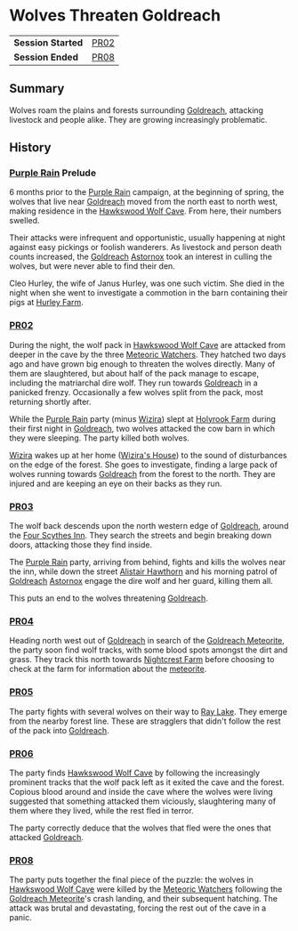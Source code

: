 # Wolves Threaten Goldreach

|||
| --- | --- |
| **Session Started** | [PR02](../sessions/PR02.md) | storyline.2
| **Session Ended** | [PR08](../sessions/PR08.md) |

## Summary

Wolves roam the plains and forests surrounding [Goldreach](../civilisations/kingdom-of-astor/SETTLEMENTS/GOLDREACH/README.md), attacking livestock and people alike. They are growing increasingly problematic.

## History

### [Purple Rain](../campaigns/purple-rain.md) Prelude

6 months prior to the [Purple Rain](../campaigns/purple-rain.md) campaign, at the beginning of spring, the wolves that live near [Goldreach](../civilisations/kingdom-of-astor/SETTLEMENTS/GOLDREACH/README.md) moved from the north east to north west, making residence in the [Hawkswood Wolf Cave](../civilisations/kingdom-of-astor/SETTLEMENTS/GOLDREACH/hawkswood-wolf-cave.md). From here, their numbers swelled.

Their attacks were infrequent and opportunistic, usually happening at night against easy pickings or foolish wanderers. As livestock and person death counts increased, the [Goldreach](../civilisations/kingdom-of-astor/SETTLEMENTS/GOLDREACH/README.md) [Astornox](../organisations/astornox/astornox.md) took an interest in culling the wolves, but were never able to find their den.

Cleo Hurley, the wife of Janus Hurley, was one such victim. She died in the night when she went to investigate a commotion in the barn containing their pigs at [Hurley Farm](../civilisations/kingdom-of-astor/SETTLEMENTS/GOLDREACH/hurley-farm.md).

### [PR02](../sessions/PR02.md)

During the night, the wolf pack in [Hawkswood Wolf Cave](../civilisations/kingdom-of-astor/SETTLEMENTS/GOLDREACH/hawkswood-wolf-cave.md) are attacked from deeper in the cave by the three [Meteoric Watchers](../creatures/meteoric-watcher.md). They hatched two days ago and have grown big enough to threaten the wolves directly. Many of them are slaughtered, but about half of the pack manage to escape, including the matriarchal dire wolf. They run towards [Goldreach](../civilisations/kingdom-of-astor/SETTLEMENTS/GOLDREACH/README.md) in a panicked frenzy. Occasionally a few wolves split from the pack, most returning shortly after.

While the [Purple Rain](../campaigns/purple-rain.md) party (minus [Wizira](../characters/wizira.md)) slept at [Holyrook Farm](../civilisations/kingdom-of-astor/SETTLEMENTS/GOLDREACH/holyrook-farm.md) during their first night in [Goldreach](../civilisations/kingdom-of-astor/SETTLEMENTS/GOLDREACH/README.md), two wolves attacked the cow barn in which they were sleeping. The party killed both wolves.

[Wizira](../characters/wizira.md) wakes up at her home ([Wizira's House](../civilisations/kingdom-of-astor/SETTLEMENTS/GOLDREACH/wiziras-house.md)) to the sound of disturbances on the edge of the forest. She goes to investigate, finding a large pack of wolves running towards [Goldreach](../civilisations/kingdom-of-astor/SETTLEMENTS/GOLDREACH/README.md) from the forest to the north. They are injured and are keeping an eye on their backs as they run.

### [PR03](../sessions/PR03.md)

The wolf back descends upon the north western edge of [Goldreach](../civilisations/kingdom-of-astor/SETTLEMENTS/GOLDREACH/README.md), around the [Four Scythes Inn](../civilisations/kingdom-of-astor/SETTLEMENTS/GOLDREACH/four-scythes-inn.md). They search the streets and begin breaking down doors, attacking those they find inside.

The [Purple Rain](../campaigns/purple-rain.md) party, arriving from behind, fights and kills the wolves near the inn, while down the street [Alistair Hawthorn](../characters/alistair-hawthorn.md) and his morning patrol of [Goldreach](../civilisations/kingdom-of-astor/SETTLEMENTS/GOLDREACH/README.md) [Astornox](../organisations/astornox/astornox.md) engage the dire wolf and her guard, killing them all.

This puts an end to the wolves threatening [Goldreach](../civilisations/kingdom-of-astor/SETTLEMENTS/GOLDREACH/README.md).

### [PR04](../sessions/PR04.md)

Heading north west out of [Goldreach](../civilisations/kingdom-of-astor/SETTLEMENTS/GOLDREACH/README.md) in search of the [Goldreach Meteorite](../items/meteoric/meteorites/goldreach-meteorite.md), the party soon find wolf tracks, with some blood spots amongst the dirt and grass. They track this north towards [Nightcrest Farm](../civilisations/kingdom-of-astor/SETTLEMENTS/GOLDREACH/nightcrest-farm.md) before choosing to check at the farm for information about the [meteorite](../items/meteoric/meteorite.md).

### [PR05](../sessions/PR05.md)

The party fights with several wolves on their way to [Ray Lake](../civilisations/kingdom-of-astor/SETTLEMENTS/GOLDREACH/ray-lake.md). They emerge from the nearby forest line. These are stragglers that didn't follow the rest of the pack into [Goldreach](../civilisations/kingdom-of-astor/SETTLEMENTS/GOLDREACH/README.md).

### [PR06](../sessions/PR06.md)

The party finds [Hawkswood Wolf Cave](../civilisations/kingdom-of-astor/SETTLEMENTS/GOLDREACH/hawkswood-wolf-cave.md) by following the increasingly prominent tracks that the wolf pack left as it exited the cave and the forest. Copious blood around and inside the cave where the wolves were living suggested that something attacked them viciously, slaughtering many of them where they lived, while the rest fled in terror.

The party correctly deduce that the wolves that fled were the ones that attacked [Goldreach](../civilisations/kingdom-of-astor/SETTLEMENTS/GOLDREACH/README.md).

### [PR08](../sessions/PR08.md)

The party puts together the final piece of the puzzle: the wolves in [Hawkswood Wolf Cave](../civilisations/kingdom-of-astor/SETTLEMENTS/GOLDREACH/hawkswood-wolf-cave.md) were killed by the [Meteoric Watchers](../creatures/meteoric-watcher.md) following the [Goldreach Meteorite](../items/meteoric/meteorites/goldreach-meteorite.md)'s crash landing, and their subsequent hatching. The attack was brutal and devastating, forcing the rest out of the cave in a panic.

